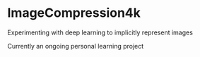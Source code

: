 # ImageCompression4k
Experimenting with deep learning to implicitly represent images


Currently an ongoing personal learning project
